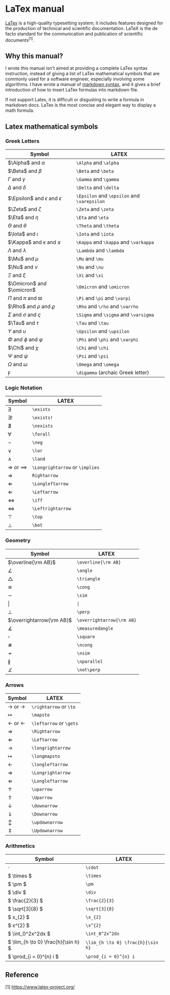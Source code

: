 # LaTex manual
[LaTex](https://www.latex-project.org/) is a high-quality typesetting system; it includes features designed for the production of technical and scientific documentation. LaTeX is the de facto standard for the communication and publication of scientific documents$^{[1]}$.

## Why this manual?
I wrote this manual isn't aimed at providing a complete LaTex syntax instruction, instead of giving a list of LaTex mathematical symbols that are commonly used for a software engineer, especially involving some algorithms.
I have wrote a manual of [markdown syntax](./Simplified_Markdown_Manual.md), and it gives a brief introduction of how to insert LaTex formulas into markdown file.

If not support Latex, it is difficult or disgusting to write a formula in markdown docs. LaTex is the most concise and elegant way to display a math formula.

## Latex mathematical symbols
### Greek Letters
|Symbol|LATEX|
|-|-|
| $\Alpha$ and $\alpha$ | `\Alpha` and `\alpha` |
| $\Beta$ and $\beta$ | `\Beta` and `\beta` |
| $\Gamma$ and $\gamma$ | `\Gamma` and `\gamma` |
| $\Delta$ and $\delta$ | `\Delta` and `\delta` |
| $\Epsilon$ and $\epsilon$ and $\varepsilon$ | `\Epsilon` and `\epsilon` and `\varepsilon` |
| $\Zeta$ and $\zeta$ | `\Zeta` and `\zeta` |
| $\Eta$ and $\eta$ | `\Eta` and `\eta` |
| $\Theta$ and $\theta$ | `\Theta` and `\theta` |
| $\Iota$ and $\iota$ | `\Iota` and `\iota` |
| $\Kappa$ and $\kappa$ and $\varkappa$ | `\Kappa` and `\kappa` and `\varkappa` |
| $\Lambda$ and $\lambda$ | `\Lambda` and `\lambda` |
| $\Mu$ and $\mu$ | `\Mu` and `\mu` |
| $\Nu$ and $\nu$ | `\Nu` and `\nu` |
| $\Xi$ and $\xi$ | `\Xi` and `\xi` |
| $\Omicron$ and $\omicron$ | `\Omicron` and `\omicron` |
| $\Pi$ and $\pi$ and $\varpi$ | `\Pi` and `\pi` and `\varpi`|
| $\Rho$ and $\rho$ and $\varrho$ | `\Rho` and `\rho` and `\varrho` |
| $\Sigma$ and $\sigma$ and $\varsigma$ | `\Sigma` and `\sigma` and `\varsigma` |
| $\Tau$ and $\tau$ | `\Tau` and `\tau` |
| $\Upsilon$ and $\upsilon$ | `\Upsilon` and `\upsilon` |
| $\Phi$ and $\phi$ and $\varphi$ | `\Phi` and `\phi` and `\varphi` |
| $\Chi$ and $\chi$ | `\Chi` and `\chi` |
| $\Psi$ and $\psi$ | `\Psi` and `\psi` |
| $\Omega$ and $\omega$ | `\Omega` and `\omega` |
| $\digamma$ | `\digamma` (archaic Greek letter)|

### Logic Notation
|Symbol|LATEX|
|-|-|
| $\exists$ | `\exists` |
| $\exists!$ | `\exists!` |
| $\nexists$ | `\nexists` |
| $\forall$ | `\forall` |
| $\neg$ | `\neg` |
| $\lor$ | `\lor` |
| $\land$ | `\land` |
| $\Longrightarrow$ or $\implies$ | `\Longrightarrow` or `\implies` |
| $\Rightarrow$ | `Rightarrow`|
| $\Longleftarrow$ | `\Longleftarrow` |
| $\Leftarrow$ | `\Leftarrow` |
| $\iff$ | `\iff` |
| $\Leftrightarrow$ | `\Leftrightarrow` |
| $\top$ | `\top` |
| $\bot$ | `\bot` |

### Geometry
|Symbol|LATEX|
|-|-|
| $\overline{\rm AB}$ | `\overline{\rm AB}` |
| $\angle$ | `\angle` |
| $\triangle$ | `\triangle` |
| $\cong$ | `\cong` |
| $\sim$ | `\sim` |
| $\|$ | `\|` |
| $\perp$ | `\perp` |
| $\overrightarrow{\rm AB}$ | `\overrightarrow{\rm AB}` |
| $\measuredangle$ | `\measuredangle` |
| $\square$ | `\square` |
| $\ncong$ | `\ncong` |
| $\nsim$ | `\nsim` |
| $\nparallel$ | `\nparallel` |
| $\not\perp$ | `\not\perp` |

### Arrows
|Symbol|LATEX|
|-|-|
| $\rightarrow$ or $\to$ | `\rightarrow` or `\to` |
| $\mapsto$ | `\mapsto` |
| $\leftarrow$ or $\gets$ | `\leftarrow` or `\gets` |
| $\Rightarrow$ | `\Rightarrow` |
| $\Leftarrow$ | `\Leftarrow` |
| $\longrightarrow$ | `\longrightarrow` |
| $\longmapsto$ | `\longmapsto` |
| $\longleftarrow$ | `\longleftarrow` |
| $\Longrightarrow$ | `\Longrightarrow` |
| $\Longleftarrow$ | `\Longleftarrow` |
| $\uparrow$ | `\uparrow` |
| $\Uparrow$ | `\Uparrow` |
| $\downarrow$ | `\downarrow` |
| $\Downarrow$ | `\Downarrow` |
| $\updownarrow$ | `\updownarrow` |
| $\Updownarrow$ | `\Updownarrow` |

### Arithmetics
|Symbol|LATEX|
|-|-|
| $\cdot$ | `\cdot` |
| $ \times $ | `\times` |
| $ \pm $ | `\pm` |
| $ \div $ | `\div` |
| $ \frac{2}{3} $ | `\frac{2}{3}` |
| $ \sqrt[3]{8} $ | `\sqrt[3]{8}` |
| $ x_{2} $ | `\x_{2}` |
| $ x^{2} $ | `\x^{2}` |
| $ \int_0^2x^2dx $ | `\int_0^2x^2dx` |
| $ \lim_{h \to 0} \frac{h}{\sin h} $ | `\lim_{h \to 0} \frac{h}{\sin h}` | 
| $ \prod_{i = 0}^{n} i $ | `\prod_{i = 0}^{n} i` |

## Reference
[1] https://www.latex-project.org/
